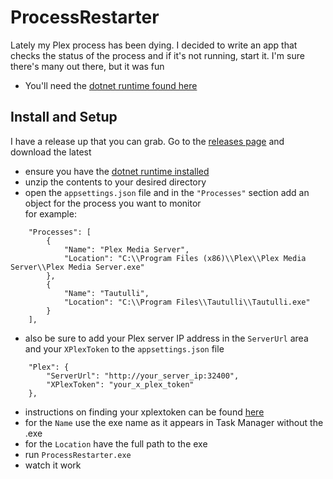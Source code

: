 # ProcessRestarter
Lately my Plex process has been dying. I decided to write an app that checks the status of the process and if it's not running, start it. I'm sure there's many out there, 
but it was fun
- You'll need the [dotnet runtime found here](https://dotnet.microsoft.com/en-us/download/dotnet/6.0/runtime)
## Install and Setup
I have a release up that you can grab. Go to the [releases page](https://github.com/bhill512/ProcessRestarter/releases) and download the latest
- ensure you have the [dotnet runtime installed](https://dotnet.microsoft.com/en-us/download/dotnet/6.0/runtime)
- unzip the contents to your desired directory
- open the ```appsettings.json``` file and in the ```"Processes"``` section add an object for the process you want to monitor\
for example:
```
    "Processes": [
        {
            "Name": "Plex Media Server",
            "Location": "C:\\Program Files (x86)\\Plex\\Plex Media Server\\Plex Media Server.exe"
        },
        {
            "Name": "Tautulli",
            "Location": "C:\\Program Files\\Tautulli\\Tautulli.exe"
        }
    ],
```
- also be sure to add your Plex server IP address in the ```ServerUrl``` area and your ```XPlexToken``` to the ```appsettings.json``` file
```
    "Plex": {
        "ServerUrl": "http://your_server_ip:32400",
        "XPlexToken": "your_x_plex_token"
    },
```
- instructions on finding your xplextoken can be found [here](https://www.plexopedia.com/plex-media-server/general/plex-token/)
- for the ```Name``` use the exe name as it appears in Task Manager without the .exe
- for the ```Location``` have the full path to the exe
- run ```ProcessRestarter.exe```
- watch it work



